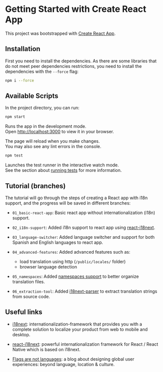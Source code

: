 # Getting Started with Create React App

This project was bootstrapped with [Create React App](https://github.com/facebook/create-react-app).

## Installation

First you need to install the dependencies. As there are some libraries that do not meet peer dependencies restrictions, you need to install the dependencies with the `--force` flag:

```bash
npm i --force
```

## Available Scripts

In the project directory, you can run:

```bash
npm start
```

Runs the app in the development mode.\
Open [http://localhost:3000](http://localhost:3000) to view it in your browser.

The page will reload when you make changes.\
You may also see any lint errors in the console.

```bash
npm test
```

Launches the test runner in the interactive watch mode.\
See the section about [running tests](https://facebook.github.io/create-react-app/docs/running-tests) for more information.

## Tutorial (branches)

The tutorial will go through the steps of creating a React app with i18n support, and the progress will be saved in different branches:

- `01_basic-react-app`: Basic react app without internationalization (i18n) support.

- `02_i18n-support`: Added i18n support to react app using [react-i18next](https://react.i18next.com/).

- `03_language-switcher`: Added language switcher and support for both Spanish and English languages to react app.

- `04_advanced-features`: Added advanced features such as:
    - load translation using http (`/public/locales/` folder)
    - browser language detection

- `05_namespaces`: Added [namespaces support](https://react.i18next.com/guides/multiple-translation-files) to better organize translation files.

- `06_extraction-tool`: Added [i18next-parser](https://github.com/i18next/i18next-parser) to extract translation strings from source code.

## Useful links

- [i18next](https://www.i18next.com/): internationalization-framework that provides you with a complete solution to localize your product from web to mobile and desktop.

- [react-i18next](https://react.i18next.com/): powerful internationalization framework for React / React Native which is based on i18next.

- [Flags are not languages](http://www.flagsarenotlanguages.com/blog/): a blog about designing global user experiences: beyond language, location & culture.
